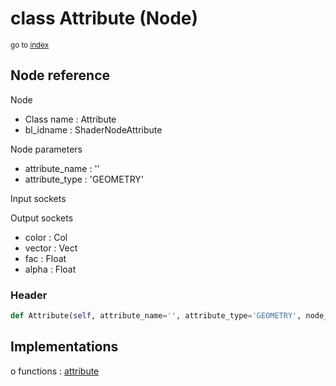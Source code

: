 # class Attribute (Node)

<sub>go to [index](/docs/index.md)</sub>

## Node reference

Node
 - Class name : Attribute
 - bl_idname : ShaderNodeAttribute

Node parameters
 - attribute_name : ''
 - attribute_type : 'GEOMETRY'

Input sockets

Output sockets
 - color : Col
 - vector : Vect
 - fac : Float
 - alpha : Float

### Header

``` python
def Attribute(self, attribute_name='', attribute_type='GEOMETRY', node_label=None, node_color=None):
```

## Implementations

o functions : [attribute](/docs/Shader_classes/GLOBAL.md#attribute)


